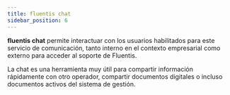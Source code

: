 ```yaml
---
title: fluentis chat
sidebar_position: 6
---
```


**fluentis chat** permite interactuar con los usuarios habilitados para este servicio de comunicación, tanto interno en el contexto empresarial como externo para acceder al soporte de Fluentis.

La chat es una herramienta muy útil para compartir información rápidamente con otro operador, compartir documentos digitales o incluso documentos activos del sistema de gestión.